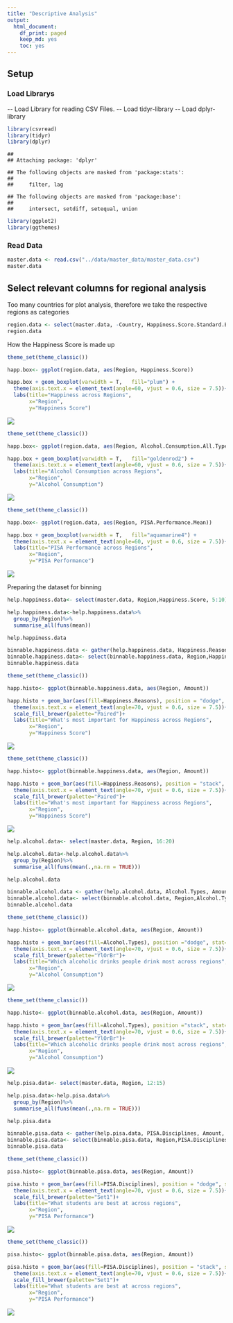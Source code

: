 ```yaml
---
title: "Descriptive Analysis"
output:
  html_document:
    df_print: paged
    keep_md: yes
    toc: yes
---
```



## Setup

### Load Librarys

-- Load Library for reading CSV Files.
-- Load tidyr-library
-- Load dplyr-library


```r
library(csvread)
library(tidyr)
library(dplyr)
```

```
## 
## Attaching package: 'dplyr'
```

```
## The following objects are masked from 'package:stats':
## 
##     filter, lag
```

```
## The following objects are masked from 'package:base':
## 
##     intersect, setdiff, setequal, union
```

```r
library(ggplot2)
library(ggthemes)
```

### Read Data

```r
master.data <- read.csv("../data/master_data/master_data.csv")
master.data
```

<div data-pagedtable="false">
  <script data-pagedtable-source type="application/json">
{"columns":[{"label":["Country"],"name":[1],"type":["fctr"],"align":["left"]},{"label":["Region"],"name":[2],"type":["fctr"],"align":["left"]},{"label":["Happiness.Score"],"name":[3],"type":["dbl"],"align":["right"]},{"label":["Happiness.Score.Standard.Error"],"name":[4],"type":["dbl"],"align":["right"]},{"label":["Economy.GDP.per.Capita"],"name":[5],"type":["dbl"],"align":["right"]},{"label":["Family"],"name":[6],"type":["dbl"],"align":["right"]},{"label":["Health.Life.Expectancy"],"name":[7],"type":["dbl"],"align":["right"]},{"label":["Freedom"],"name":[8],"type":["dbl"],"align":["right"]},{"label":["Trust.Government.Corruption"],"name":[9],"type":["dbl"],"align":["right"]},{"label":["Generosity"],"name":[10],"type":["dbl"],"align":["right"]},{"label":["Dystopia.Residual"],"name":[11],"type":["dbl"],"align":["right"]},{"label":["PISA.Performance.Mean.Mathematics"],"name":[12],"type":["dbl"],"align":["right"]},{"label":["PISA.Performance.Mean.Reading"],"name":[13],"type":["dbl"],"align":["right"]},{"label":["PISA.Performance.Mean.Science"],"name":[14],"type":["dbl"],"align":["right"]},{"label":["PISA.Performance.Mean"],"name":[15],"type":["dbl"],"align":["right"]},{"label":["Alcohol.Consumption.All.Types"],"name":[16],"type":["dbl"],"align":["right"]},{"label":["Beer"],"name":[17],"type":["dbl"],"align":["right"]},{"label":["Wine"],"name":[18],"type":["dbl"],"align":["right"]},{"label":["Spirits"],"name":[19],"type":["dbl"],"align":["right"]},{"label":["Other"],"name":[20],"type":["dbl"],"align":["right"]}],"data":[{"1":"Albania","2":"Central and Eastern Europe","3":"4.959","4":"0.05013","5":"0.87867","6":"0.80434","7":"0.81325","8":"0.35733","9":"0.06413","10":"0.14272","11":"1.89894","12":"413.1570","13":"405.2588","14":"427.2250","15":"415.2136","16":"4.77","17":"1.57","18":"1.17","19":"1.94","20":"0.08"},{"1":"Algeria","2":"Middle East and Northern Africa","3":"5.605","4":"0.05099","5":"0.93929","6":"1.07772","7":"0.61766","8":"0.28579","9":"0.17383","10":"0.07822","11":"2.43209","12":"359.6062","13":"349.8593","14":"375.7451","15":"361.7369","16":"0.56","17":"0.31","18":"0.14","19":"0.10","20":"0.00"},{"1":"Argentina","2":"Latin America and Caribbean","3":"6.574","4":"0.04612","5":"1.05351","6":"1.24823","7":"0.78723","8":"0.44974","9":"0.08484","10":"0.11451","11":"2.83600","12":"409.0333","13":"425.3031","14":"432.2262","15":"422.1875","16":"8.42","17":"3.36","18":"3.38","19":"0.81","20":"0.87"},{"1":"Australia","2":"Australia and New Zealand","3":"7.284","4":"0.04083","5":"1.33358","6":"1.30923","7":"0.93156","8":"0.65124","9":"0.35637","10":"0.43562","11":"2.26646","12":"493.8962","13":"502.9006","14":"509.9939","15":"502.2636","16":"9.52","17":"3.76","18":"3.66","19":"1.22","20":"0.88"},{"1":"Austria","2":"Western Europe","3":"7.200","4":"0.03751","5":"1.33723","6":"1.29704","7":"0.89042","8":"0.62433","9":"0.18676","10":"0.33088","11":"2.53320","12":"496.7423","13":"484.8656","14":"495.0375","15":"492.2151","16":"11.40","17":"6.10","18":"3.60","19":"1.70","20":"NA"},{"1":"Belgium","2":"Western Europe","3":"6.937","4":"0.03595","5":"1.30782","6":"1.28566","7":"0.89667","8":"0.58450","9":"0.22540","10":"0.22250","11":"2.41484","12":"506.9844","13":"498.5242","14":"501.9997","15":"502.5028","16":"10.36","17":"4.60","18":"3.97","19":"1.47","20":"0.32"},{"1":"Brazil","2":"Latin America and Caribbean","3":"6.983","4":"0.04076","5":"0.98124","6":"1.23287","7":"0.69702","8":"0.49049","9":"0.17521","10":"0.14574","11":"3.26001","12":"377.0695","13":"407.3486","14":"400.6821","15":"395.0334","16":"6.97","17":"4.45","18":"0.25","19":"2.24","20":"0.03"},{"1":"Bulgaria","2":"Central and Eastern Europe","3":"4.218","4":"0.04828","5":"1.01216","6":"1.10614","7":"0.76649","8":"0.30587","9":"0.00872","10":"0.11921","11":"0.89991","12":"441.1899","13":"431.7175","14":"445.7720","15":"439.5598","16":"11.30","17":"4.22","18":"1.96","19":"4.99","20":"0.13"},{"1":"Canada","2":"North America","3":"7.427","4":"0.03553","5":"1.32629","6":"1.32261","7":"0.90563","8":"0.63297","9":"0.32957","10":"0.45811","11":"2.45176","12":"515.6474","13":"526.6678","14":"527.7047","15":"523.3400","16":"8.00","17":"3.70","18":"2.00","19":"2.00","20":"0.30"},{"1":"Chile","2":"Latin America and Caribbean","3":"6.670","4":"0.05800","5":"1.10715","6":"1.12447","7":"0.85857","8":"0.44132","9":"0.12869","10":"0.33363","11":"2.67585","12":"422.6714","13":"458.5709","14":"446.9561","15":"442.7328","16":"7.89","17":"2.85","18":"2.61","19":"2.43","20":"0.00"},{"1":"Colombia","2":"Latin America and Caribbean","3":"6.477","4":"0.05051","5":"0.91861","6":"1.24018","7":"0.69077","8":"0.53466","9":"0.05120","10":"0.18401","11":"2.85737","12":"389.6438","13":"424.9052","14":"415.7288","15":"410.0926","16":"4.43","17":"3.13","18":"0.05","19":"1.23","20":"0.02"},{"1":"Costa Rica","2":"Latin America and Caribbean","3":"7.226","4":"0.04454","5":"0.95578","6":"1.23788","7":"0.86027","8":"0.63376","9":"0.10583","10":"0.25497","11":"3.17728","12":"400.2534","13":"427.4875","14":"419.6080","15":"415.7830","16":"3.63","17":"2.31","18":"0.27","19":"1.02","20":"0.03"},{"1":"Croatia","2":"Central and Eastern Europe","3":"5.759","4":"0.04394","5":"1.08254","6":"0.79624","7":"0.78805","8":"0.25883","9":"0.02430","10":"0.05444","11":"2.75414","12":"464.0401","13":"486.8632","14":"475.3912","15":"475.4315","16":"9.89","17":"4.50","18":"3.68","19":"1.34","20":"0.36"},{"1":"Cyprus","2":"Western Europe","3":"5.689","4":"0.05580","5":"1.20813","6":"0.89318","7":"0.92356","8":"0.40672","9":"0.06146","10":"0.30638","11":"1.88931","12":"437.1443","13":"442.8443","14":"432.5964","15":"437.5283","16":"9.55","17":"2.84","18":"2.71","19":"4.00","20":"0.00"},{"1":"Czech Republic","2":"Central and Eastern Europe","3":"6.505","4":"0.04168","5":"1.17898","6":"1.20643","7":"0.84483","8":"0.46364","9":"0.02652","10":"0.10686","11":"2.67782","12":"492.3254","13":"487.2501","14":"492.8300","15":"490.8018","16":"12.82","17":"6.90","18":"2.67","19":"3.25","20":"0.00"},{"1":"Denmark","2":"Western Europe","3":"7.527","4":"0.03328","5":"1.32548","6":"1.36058","7":"0.87464","8":"0.64938","9":"0.48357","10":"0.34139","11":"2.49204","12":"511.0876","13":"499.8146","14":"501.9369","15":"504.2797","16":"9.38","17":"3.49","18":"4.21","19":"1.68","20":"0.00"},{"1":"Dominican Republic","2":"Latin America and Caribbean","3":"4.885","4":"0.07446","5":"0.89537","6":"1.17202","7":"0.66825","8":"0.57672","9":"0.14234","10":"0.21684","11":"1.21305","12":"327.7020","13":"357.7377","14":"331.6388","15":"339.0262","16":"6.14","17":"3.49","18":"0.24","19":"2.34","20":"0.07"},{"1":"Estonia","2":"Central and Eastern Europe","3":"5.429","4":"0.04013","5":"1.15174","6":"1.22791","7":"0.77361","8":"0.44888","9":"0.15184","10":"0.08680","11":"1.58782","12":"519.5291","13":"519.1429","14":"534.1937","15":"524.2886","16":"16.64","17":"5.44","18":"1.23","19":"8.37","20":"1.60"},{"1":"Finland","2":"Western Europe","3":"7.406","4":"0.03140","5":"1.29025","6":"1.31826","7":"0.88911","8":"0.64169","9":"0.41372","10":"0.23351","11":"2.61955","12":"511.0769","13":"526.4247","14":"530.6612","15":"522.7209","16":"8.51","17":"4.13","18":"1.75","19":"1.84","20":"0.79"},{"1":"France","2":"Western Europe","3":"6.575","4":"0.03512","5":"1.27778","6":"1.26038","7":"0.94579","8":"0.55011","9":"0.20646","10":"0.12332","11":"2.21126","12":"492.9204","13":"499.3061","14":"494.9776","15":"495.7347","16":"11.87","17":"2.16","18":"7.09","19":"2.42","20":"0.20"},{"1":"Georgia","2":"Central and Eastern Europe","3":"4.297","4":"0.04221","5":"0.74190","6":"0.38562","7":"0.72926","8":"0.40577","9":"0.38331","10":"0.05547","11":"1.59541","12":"403.8332","13":"401.2881","14":"411.1315","15":"405.4176","16":"7.44","17":"1.37","18":"3.10","19":"2.97","20":"0.01"},{"1":"Germany","2":"Western Europe","3":"6.750","4":"0.01848","5":"1.32792","6":"1.29937","7":"0.89186","8":"0.61477","9":"0.21843","10":"0.28214","11":"2.11569","12":"505.9713","13":"509.1041","14":"509.1406","15":"508.0720","16":"11.99","17":"5.66","18":"3.84","19":"2.49","20":"0.00"},{"1":"Greece","2":"Western Europe","3":"4.857","4":"0.05062","5":"1.15406","6":"0.92933","7":"0.88213","8":"0.07699","9":"0.01397","10":"0.00000","11":"1.80101","12":"453.6299","13":"467.0395","14":"454.8288","15":"458.4994","16":"6.64","17":"2.04","18":"3.08","19":"1.44","20":"0.08"},{"1":"Hungary","2":"Central and Eastern Europe","3":"4.800","4":"0.06107","5":"1.12094","6":"1.20215","7":"0.75905","8":"0.32112","9":"0.02758","10":"0.12800","11":"1.24074","12":"476.8309","13":"469.5233","14":"476.7475","15":"474.3672","16":"10.90","17":"3.93","18":"3.41","19":"3.57","20":"NA"},{"1":"Iceland","2":"Western Europe","3":"7.561","4":"0.04884","5":"1.30232","6":"1.40223","7":"0.94784","8":"0.62877","9":"0.14145","10":"0.43630","11":"2.70201","12":"488.0332","13":"481.5255","14":"473.2301","15":"480.9296","16":"7.66","17":"4.26","18":"2.15","19":"1.25","20":"NA"},{"1":"Indonesia","2":"Southeastern Asia","3":"5.399","4":"0.02596","5":"0.82827","6":"1.08708","7":"0.63793","8":"0.46611","9":"0.00000","10":"0.51535","11":"1.86399","12":"386.1096","13":"397.2595","14":"403.0997","15":"395.4896","16":"0.28","17":"0.05","18":"0.22","19":"0.01","20":"0.00"},{"1":"Ireland","2":"Western Europe","3":"6.940","4":"0.03676","5":"1.33596","6":"1.36948","7":"0.89533","8":"0.61777","9":"0.28703","10":"0.45901","11":"1.97570","12":"503.7220","13":"520.8148","14":"502.5751","15":"509.0373","16":"10.93","17":"5.14","18":"3.06","19":"1.97","20":"0.77"},{"1":"Israel","2":"Middle East and Northern Africa","3":"7.278","4":"0.03470","5":"1.22857","6":"1.22393","7":"0.91387","8":"0.41319","9":"0.07785","10":"0.33172","11":"3.08854","12":"469.6695","13":"478.9606","14":"466.5528","15":"471.7276","16":"2.61","17":"1.41","18":"0.11","19":"1.05","20":"0.04"},{"1":"Italy","2":"Western Europe","3":"5.948","4":"0.03914","5":"1.25114","6":"1.19777","7":"0.95446","8":"0.26236","9":"0.02901","10":"0.22823","11":"2.02518","12":"489.7287","13":"484.7580","14":"480.5468","15":"485.0112","16":"7.14","17":"1.78","18":"4.61","19":"0.74","20":"0.00"},{"1":"Japan","2":"Eastern Asia","3":"5.987","4":"0.03581","5":"1.27074","6":"1.25712","7":"0.99111","8":"0.49615","9":"0.18060","10":"0.10705","11":"1.68435","12":"532.4399","13":"515.9585","14":"538.3948","15":"528.9311","16":"6.86","17":"1.25","18":"0.38","19":"2.74","20":"2.49"},{"1":"Jordan","2":"Middle East and Northern Africa","3":"5.192","4":"0.04524","5":"0.90198","6":"1.05392","7":"0.69639","8":"0.40661","9":"0.14293","10":"0.11053","11":"1.87996","12":"380.2590","13":"408.1022","14":"408.6691","15":"399.0101","16":"0.37","17":"0.07","18":"0.01","19":"0.29","20":"0.01"},{"1":"Kazakhstan","2":"Central and Eastern Europe","3":"5.855","4":"0.04114","5":"1.12254","6":"1.12241","7":"0.64368","8":"0.51649","9":"0.08454","10":"0.11827","11":"2.24729","12":"459.8160","13":"427.1410","14":"456.4836","15":"447.8135","16":"5.92","17":"1.78","18":"0.38","19":"3.76","20":"0.00"},{"1":"Latvia","2":"Central and Eastern Europe","3":"5.098","4":"0.04640","5":"1.11312","6":"1.09562","7":"0.72437","8":"0.29671","9":"0.06332","10":"0.18226","11":"1.62215","12":"482.3051","13":"487.7581","14":"490.2250","15":"486.7627","16":"10.82","17":"4.80","18":"1.24","19":"4.13","20":"0.65"},{"1":"Lebanon","2":"Middle East and Northern Africa","3":"4.839","4":"0.04337","5":"1.02564","6":"0.80001","7":"0.83947","8":"0.33916","9":"0.04582","10":"0.21854","11":"1.57059","12":"396.2497","13":"346.5490","14":"386.4854","15":"376.4280","16":"1.18","17":"0.38","18":"0.19","19":"0.59","20":"0.02"},{"1":"Lithuania","2":"Central and Eastern Europe","3":"5.833","4":"0.03843","5":"1.14723","6":"1.25745","7":"0.73128","8":"0.21342","9":"0.01031","10":"0.02641","11":"2.44649","12":"478.3834","13":"472.4066","14":"475.4089","15":"475.3996","16":"14.42","17":"6.28","18":"1.03","19":"5.35","20":"1.76"},{"1":"Luxembourg","2":"Western Europe","3":"6.946","4":"0.03499","5":"1.56391","6":"1.21963","7":"0.91894","8":"0.61583","9":"0.37798","10":"0.28034","11":"1.96961","12":"485.7706","13":"481.4391","14":"482.8064","15":"483.3387","16":"11.83","17":"3.91","18":"5.47","19":"2.46","20":"0.00"},{"1":"Macedonia","2":"Central and Eastern Europe","3":"5.007","4":"0.05376","5":"0.91851","6":"1.00232","7":"0.73545","8":"0.33457","9":"0.05327","10":"0.22359","11":"1.73933","12":"371.3114","13":"351.7415","14":"383.6824","15":"368.9118","16":"4.68","17":"1.67","18":"2.15","19":"0.84","20":"0.03"},{"1":"Malaysia","2":"Southeastern Asia","3":"5.770","4":"0.04330","5":"1.12486","6":"1.07023","7":"0.72394","8":"0.53024","9":"0.10501","10":"0.33075","11":"1.88541","12":"446.1098","13":"430.5782","14":"442.9475","15":"439.8785","16":"0.64","17":"0.39","18":"0.13","19":"0.11","20":"0.01"},{"1":"Malta","2":"Western Europe","3":"6.302","4":"0.04206","5":"1.20740","6":"1.30203","7":"0.88721","8":"0.60365","9":"0.13586","10":"0.51752","11":"1.64880","12":"478.6448","13":"446.6661","14":"464.7819","15":"463.3643","16":"7.75","17":"2.96","18":"2.21","19":"2.16","20":"0.42"},{"1":"Mexico","2":"Latin America and Caribbean","3":"7.187","4":"0.04176","5":"1.02054","6":"0.91451","7":"0.81444","8":"0.48181","9":"0.21312","10":"0.14074","11":"3.60214","12":"408.0235","13":"423.2765","14":"415.7099","15":"415.6700","16":"5.28","17":"4.01","18":"0.11","19":"1.14","20":"0.03"},{"1":"Moldova","2":"Central and Eastern Europe","3":"5.889","4":"0.03799","5":"0.59448","6":"1.01528","7":"0.61826","8":"0.32818","9":"0.01615","10":"0.20951","11":"3.10712","12":"419.6635","13":"416.2293","14":"427.9978","15":"421.2969","16":"9.39","17":"1.52","18":"5.25","19":"2.43","20":"0.19"},{"1":"Montenegro","2":"Central and Eastern Europe","3":"5.192","4":"0.05235","5":"0.97438","6":"0.90557","7":"0.72521","8":"0.18260","9":"0.14296","10":"0.16140","11":"2.10017","12":"417.9341","13":"426.8845","14":"411.3136","15":"418.7107","16":"6.41","17":"0.69","18":"2.76","19":"2.83","20":"0.13"},{"1":"Netherlands","2":"Western Europe","3":"7.378","4":"0.02799","5":"1.32944","6":"1.28017","7":"0.89284","8":"0.61576","9":"0.31814","10":"0.47610","11":"2.46570","12":"512.2528","13":"502.9591","14":"508.5748","15":"507.9289","16":"8.03","17":"3.83","18":"2.88","19":"1.32","20":"0.00"},{"1":"New Zealand","2":"Australia and New Zealand","3":"7.286","4":"0.03371","5":"1.25018","6":"1.31967","7":"0.90837","8":"0.63938","9":"0.42922","10":"0.47501","11":"2.26425","12":"495.2233","13":"509.2707","14":"513.3035","15":"505.9325","16":"8.87","17":"3.35","18":"2.97","19":"2.53","20":"0.03"},{"1":"Norway","2":"Western Europe","3":"7.522","4":"0.03880","5":"1.45900","6":"1.33095","7":"0.88521","8":"0.66973","9":"0.36503","10":"0.34699","11":"2.46531","12":"501.7298","13":"513.1912","14":"498.4811","15":"504.4674","16":"5.97","17":"2.57","18":"2.22","19":"1.03","20":"0.15"},{"1":"Peru","2":"Latin America and Caribbean","3":"5.824","4":"0.04615","5":"0.90019","6":"0.97459","7":"0.73017","8":"0.41496","9":"0.05989","10":"0.14982","11":"2.59450","12":"386.5606","13":"397.5414","14":"396.6836","15":"393.5952","16":"5.10","17":"3.06","18":"0.41","19":"1.62","20":"0.00"},{"1":"Poland","2":"Central and Eastern Europe","3":"5.791","4":"0.04263","5":"1.12555","6":"1.27948","7":"0.77903","8":"0.53122","9":"0.04212","10":"0.16759","11":"1.86565","12":"504.4693","13":"505.6971","14":"501.4353","15":"503.8672","16":"10.48","17":"5.83","18":"0.89","19":"3.76","20":"0.00"},{"1":"Portugal","2":"Western Europe","3":"5.102","4":"0.04802","5":"1.15991","6":"1.13935","7":"0.87519","8":"0.51469","9":"0.01078","10":"0.13719","11":"1.26462","12":"491.6270","13":"498.1289","14":"501.1001","15":"496.9520","16":"10.54","17":"2.69","18":"6.54","19":"0.82","20":"0.48"},{"1":"Qatar","2":"Middle East and Northern Africa","3":"6.611","4":"0.06257","5":"1.69042","6":"1.07860","7":"0.79733","8":"0.64040","9":"0.52208","10":"0.32573","11":"1.55674","12":"402.4007","13":"401.8874","14":"417.6112","15":"407.2998","16":"1.26","17":"0.33","18":"0.13","19":"0.79","20":"0.01"},{"1":"Russian Federation","2":"Central and Eastern Europe","3":"5.716","4":"0.03135","5":"1.13764","6":"1.23617","7":"0.66926","8":"0.36679","9":"0.03005","10":"0.00199","11":"2.27394","12":"494.0600","13":"494.6278","14":"486.6310","15":"491.7729","16":"8.41","17":"3.49","18":"0.87","19":"3.36","20":"0.69"},{"1":"Singapore","2":"Southeastern Asia","3":"6.798","4":"0.03780","5":"1.52186","6":"1.02000","7":"1.02525","8":"0.54252","9":"0.49210","10":"0.31105","11":"1.88501","12":"564.1897","13":"535.1002","14":"555.5747","15":"551.6215","16":"1.80","17":"1.25","18":"0.27","19":"0.25","20":"0.03"},{"1":"Slovakia","2":"Central and Eastern Europe","3":"5.995","4":"0.04267","5":"1.16891","6":"1.26999","7":"0.78902","8":"0.31751","9":"0.03431","10":"0.16893","11":"2.24639","12":"475.2301","13":"452.5143","14":"460.7749","15":"462.8398","16":"10.78","17":"3.44","18":"2.61","19":"4.27","20":"0.47"},{"1":"Slovenia","2":"Central and Eastern Europe","3":"5.848","4":"0.04251","5":"1.18498","6":"1.27385","7":"0.87337","8":"0.60855","9":"0.03787","10":"0.25328","11":"1.61583","12":"509.9196","13":"505.2159","14":"512.8636","15":"509.3330","16":"11.49","17":"5.73","18":"4.90","19":"0.86","20":"0.00"},{"1":"South Korea","2":"Eastern Asia","3":"5.984","4":"0.04098","5":"1.24461","6":"0.95774","7":"0.96538","8":"0.33208","9":"0.07857","10":"0.18557","11":"2.21978","12":"524.1062","13":"517.4367","14":"515.8099","15":"519.1176","16":"3.35","17":"0.09","18":"0.00","19":"3.26","20":"0.00"},{"1":"Spain","2":"Western Europe","3":"6.329","4":"0.03468","5":"1.23011","6":"1.31379","7":"0.95562","8":"0.45951","9":"0.06398","10":"0.18227","11":"2.12367","12":"485.8432","13":"495.5764","14":"492.7861","15":"491.4019","16":"8.26","17":"4.51","18":"1.55","19":"2.21","20":"0.00"},{"1":"Sweden","2":"Western Europe","3":"7.364","4":"0.03157","5":"1.33171","6":"1.28907","7":"0.91087","8":"0.65980","9":"0.43844","10":"0.36262","11":"2.37119","12":"493.9181","13":"500.1556","14":"493.4224","15":"495.8320","16":"7.16","17":"2.62","18":"3.42","19":"1.01","20":"0.11"},{"1":"Switzerland","2":"Western Europe","3":"7.587","4":"0.03411","5":"1.39651","6":"1.34951","7":"0.94143","8":"0.66557","9":"0.41978","10":"0.29678","11":"2.51738","12":"521.2506","13":"492.1982","14":"505.5058","15":"506.3182","16":"9.62","17":"3.17","18":"4.58","19":"1.76","20":"0.12"},{"1":"Thailand","2":"Southeastern Asia","3":"6.455","4":"0.03557","5":"0.96690","6":"1.26504","7":"0.73850","8":"0.55664","9":"0.03187","10":"0.57630","11":"2.31945","12":"415.4638","13":"409.1301","14":"421.3373","15":"415.3104","16":"6.57","17":"1.86","18":"0.18","19":"4.53","20":"0.00"},{"1":"Trinidad and Tobago","2":"Latin America and Caribbean","3":"6.168","4":"0.10895","5":"1.21183","6":"1.18354","7":"0.61483","8":"0.55884","9":"0.01140","10":"0.31844","11":"2.26882","12":"417.2434","13":"427.2733","14":"424.5905","15":"423.0357","16":"6.87","17":"3.73","18":"0.25","19":"2.77","20":"0.13"},{"1":"Tunisia","2":"Middle East and Northern Africa","3":"4.739","4":"0.03589","5":"0.88113","6":"0.60429","7":"0.73793","8":"0.26268","9":"0.06358","10":"0.06431","11":"2.12466","12":"366.8180","13":"361.0555","14":"386.4034","15":"371.4256","16":"1.42","17":"1.04","18":"0.33","19":"0.05","20":"0.00"},{"1":"Turkey","2":"Middle East and Northern Africa","3":"5.332","4":"0.03864","5":"1.06098","6":"0.94632","7":"0.73172","8":"0.22815","9":"0.15746","10":"0.12253","11":"2.08528","12":"420.4540","13":"428.3351","14":"425.4895","15":"424.7595","16":"1.40","17":"0.80","18":"0.13","19":"0.47","20":"0.00"},{"1":"United Arab Emirates","2":"Middle East and Northern Africa","3":"6.901","4":"0.03729","5":"1.42727","6":"1.12575","7":"0.80925","8":"0.64157","9":"0.38583","10":"0.26428","11":"2.24743","12":"427.4827","13":"433.5423","14":"436.7311","15":"432.5854","16":"2.03","17":"0.21","18":"0.14","19":"1.68","20":"0.01"},{"1":"United Kingdom","2":"Western Europe","3":"6.867","4":"0.01866","5":"1.26637","6":"1.28548","7":"0.90943","8":"0.59625","9":"0.32067","10":"0.51912","11":"1.96994","12":"492.4785","13":"497.9719","14":"509.2215","15":"499.8906","16":"9.82","17":"3.49","18":"3.48","19":"2.13","20":"0.73"},{"1":"United States","2":"North America","3":"7.119","4":"0.03839","5":"1.39451","6":"1.24711","7":"0.86179","8":"0.54604","9":"0.15890","10":"0.40105","11":"2.51011","12":"469.6285","13":"496.9351","14":"496.2424","15":"487.6020","16":"8.78","17":"4.13","18":"1.59","19":"3.07","20":"NA"},{"1":"Uruguay","2":"Latin America and Caribbean","3":"6.485","4":"0.04539","5":"1.06166","6":"1.20890","7":"0.81160","8":"0.60362","9":"0.24558","10":"0.23240","11":"2.32142","12":"417.9919","13":"436.5721","14":"435.3630","15":"429.9757","16":"9.03","17":"3.18","18":"3.94","19":"1.91","20":"0.00"},{"1":"Vietnam","2":"Southeastern Asia","3":"5.360","4":"0.03107","5":"0.63216","6":"0.91226","7":"0.74676","8":"0.59444","9":"0.10441","10":"0.16860","11":"2.20173","12":"494.5183","13":"486.7738","14":"524.6445","15":"501.9789","16":"2.92","17":"2.67","18":"0.02","19":"0.23","20":"0.00"}],"options":{"columns":{"min":{},"max":[10]},"rows":{"min":[10],"max":[10]},"pages":{}}}
  </script>
</div>

## Select relevant columns for regional analysis

Too many countries for plot analysis, therefore we take the respective regions as categories


```r
region.data <- select(master.data, -Country, Happiness.Score.Standard.Error)
region.data 
```

<div data-pagedtable="false">
  <script data-pagedtable-source type="application/json">
{"columns":[{"label":["Region"],"name":[1],"type":["fctr"],"align":["left"]},{"label":["Happiness.Score"],"name":[2],"type":["dbl"],"align":["right"]},{"label":["Happiness.Score.Standard.Error"],"name":[3],"type":["dbl"],"align":["right"]},{"label":["Economy.GDP.per.Capita"],"name":[4],"type":["dbl"],"align":["right"]},{"label":["Family"],"name":[5],"type":["dbl"],"align":["right"]},{"label":["Health.Life.Expectancy"],"name":[6],"type":["dbl"],"align":["right"]},{"label":["Freedom"],"name":[7],"type":["dbl"],"align":["right"]},{"label":["Trust.Government.Corruption"],"name":[8],"type":["dbl"],"align":["right"]},{"label":["Generosity"],"name":[9],"type":["dbl"],"align":["right"]},{"label":["Dystopia.Residual"],"name":[10],"type":["dbl"],"align":["right"]},{"label":["PISA.Performance.Mean.Mathematics"],"name":[11],"type":["dbl"],"align":["right"]},{"label":["PISA.Performance.Mean.Reading"],"name":[12],"type":["dbl"],"align":["right"]},{"label":["PISA.Performance.Mean.Science"],"name":[13],"type":["dbl"],"align":["right"]},{"label":["PISA.Performance.Mean"],"name":[14],"type":["dbl"],"align":["right"]},{"label":["Alcohol.Consumption.All.Types"],"name":[15],"type":["dbl"],"align":["right"]},{"label":["Beer"],"name":[16],"type":["dbl"],"align":["right"]},{"label":["Wine"],"name":[17],"type":["dbl"],"align":["right"]},{"label":["Spirits"],"name":[18],"type":["dbl"],"align":["right"]},{"label":["Other"],"name":[19],"type":["dbl"],"align":["right"]}],"data":[{"1":"Central and Eastern Europe","2":"4.959","3":"0.05013","4":"0.87867","5":"0.80434","6":"0.81325","7":"0.35733","8":"0.06413","9":"0.14272","10":"1.89894","11":"413.1570","12":"405.2588","13":"427.2250","14":"415.2136","15":"4.77","16":"1.57","17":"1.17","18":"1.94","19":"0.08"},{"1":"Middle East and Northern Africa","2":"5.605","3":"0.05099","4":"0.93929","5":"1.07772","6":"0.61766","7":"0.28579","8":"0.17383","9":"0.07822","10":"2.43209","11":"359.6062","12":"349.8593","13":"375.7451","14":"361.7369","15":"0.56","16":"0.31","17":"0.14","18":"0.10","19":"0.00"},{"1":"Latin America and Caribbean","2":"6.574","3":"0.04612","4":"1.05351","5":"1.24823","6":"0.78723","7":"0.44974","8":"0.08484","9":"0.11451","10":"2.83600","11":"409.0333","12":"425.3031","13":"432.2262","14":"422.1875","15":"8.42","16":"3.36","17":"3.38","18":"0.81","19":"0.87"},{"1":"Australia and New Zealand","2":"7.284","3":"0.04083","4":"1.33358","5":"1.30923","6":"0.93156","7":"0.65124","8":"0.35637","9":"0.43562","10":"2.26646","11":"493.8962","12":"502.9006","13":"509.9939","14":"502.2636","15":"9.52","16":"3.76","17":"3.66","18":"1.22","19":"0.88"},{"1":"Western Europe","2":"7.200","3":"0.03751","4":"1.33723","5":"1.29704","6":"0.89042","7":"0.62433","8":"0.18676","9":"0.33088","10":"2.53320","11":"496.7423","12":"484.8656","13":"495.0375","14":"492.2151","15":"11.40","16":"6.10","17":"3.60","18":"1.70","19":"NA"},{"1":"Western Europe","2":"6.937","3":"0.03595","4":"1.30782","5":"1.28566","6":"0.89667","7":"0.58450","8":"0.22540","9":"0.22250","10":"2.41484","11":"506.9844","12":"498.5242","13":"501.9997","14":"502.5028","15":"10.36","16":"4.60","17":"3.97","18":"1.47","19":"0.32"},{"1":"Latin America and Caribbean","2":"6.983","3":"0.04076","4":"0.98124","5":"1.23287","6":"0.69702","7":"0.49049","8":"0.17521","9":"0.14574","10":"3.26001","11":"377.0695","12":"407.3486","13":"400.6821","14":"395.0334","15":"6.97","16":"4.45","17":"0.25","18":"2.24","19":"0.03"},{"1":"Central and Eastern Europe","2":"4.218","3":"0.04828","4":"1.01216","5":"1.10614","6":"0.76649","7":"0.30587","8":"0.00872","9":"0.11921","10":"0.89991","11":"441.1899","12":"431.7175","13":"445.7720","14":"439.5598","15":"11.30","16":"4.22","17":"1.96","18":"4.99","19":"0.13"},{"1":"North America","2":"7.427","3":"0.03553","4":"1.32629","5":"1.32261","6":"0.90563","7":"0.63297","8":"0.32957","9":"0.45811","10":"2.45176","11":"515.6474","12":"526.6678","13":"527.7047","14":"523.3400","15":"8.00","16":"3.70","17":"2.00","18":"2.00","19":"0.30"},{"1":"Latin America and Caribbean","2":"6.670","3":"0.05800","4":"1.10715","5":"1.12447","6":"0.85857","7":"0.44132","8":"0.12869","9":"0.33363","10":"2.67585","11":"422.6714","12":"458.5709","13":"446.9561","14":"442.7328","15":"7.89","16":"2.85","17":"2.61","18":"2.43","19":"0.00"},{"1":"Latin America and Caribbean","2":"6.477","3":"0.05051","4":"0.91861","5":"1.24018","6":"0.69077","7":"0.53466","8":"0.05120","9":"0.18401","10":"2.85737","11":"389.6438","12":"424.9052","13":"415.7288","14":"410.0926","15":"4.43","16":"3.13","17":"0.05","18":"1.23","19":"0.02"},{"1":"Latin America and Caribbean","2":"7.226","3":"0.04454","4":"0.95578","5":"1.23788","6":"0.86027","7":"0.63376","8":"0.10583","9":"0.25497","10":"3.17728","11":"400.2534","12":"427.4875","13":"419.6080","14":"415.7830","15":"3.63","16":"2.31","17":"0.27","18":"1.02","19":"0.03"},{"1":"Central and Eastern Europe","2":"5.759","3":"0.04394","4":"1.08254","5":"0.79624","6":"0.78805","7":"0.25883","8":"0.02430","9":"0.05444","10":"2.75414","11":"464.0401","12":"486.8632","13":"475.3912","14":"475.4315","15":"9.89","16":"4.50","17":"3.68","18":"1.34","19":"0.36"},{"1":"Western Europe","2":"5.689","3":"0.05580","4":"1.20813","5":"0.89318","6":"0.92356","7":"0.40672","8":"0.06146","9":"0.30638","10":"1.88931","11":"437.1443","12":"442.8443","13":"432.5964","14":"437.5283","15":"9.55","16":"2.84","17":"2.71","18":"4.00","19":"0.00"},{"1":"Central and Eastern Europe","2":"6.505","3":"0.04168","4":"1.17898","5":"1.20643","6":"0.84483","7":"0.46364","8":"0.02652","9":"0.10686","10":"2.67782","11":"492.3254","12":"487.2501","13":"492.8300","14":"490.8018","15":"12.82","16":"6.90","17":"2.67","18":"3.25","19":"0.00"},{"1":"Western Europe","2":"7.527","3":"0.03328","4":"1.32548","5":"1.36058","6":"0.87464","7":"0.64938","8":"0.48357","9":"0.34139","10":"2.49204","11":"511.0876","12":"499.8146","13":"501.9369","14":"504.2797","15":"9.38","16":"3.49","17":"4.21","18":"1.68","19":"0.00"},{"1":"Latin America and Caribbean","2":"4.885","3":"0.07446","4":"0.89537","5":"1.17202","6":"0.66825","7":"0.57672","8":"0.14234","9":"0.21684","10":"1.21305","11":"327.7020","12":"357.7377","13":"331.6388","14":"339.0262","15":"6.14","16":"3.49","17":"0.24","18":"2.34","19":"0.07"},{"1":"Central and Eastern Europe","2":"5.429","3":"0.04013","4":"1.15174","5":"1.22791","6":"0.77361","7":"0.44888","8":"0.15184","9":"0.08680","10":"1.58782","11":"519.5291","12":"519.1429","13":"534.1937","14":"524.2886","15":"16.64","16":"5.44","17":"1.23","18":"8.37","19":"1.60"},{"1":"Western Europe","2":"7.406","3":"0.03140","4":"1.29025","5":"1.31826","6":"0.88911","7":"0.64169","8":"0.41372","9":"0.23351","10":"2.61955","11":"511.0769","12":"526.4247","13":"530.6612","14":"522.7209","15":"8.51","16":"4.13","17":"1.75","18":"1.84","19":"0.79"},{"1":"Western Europe","2":"6.575","3":"0.03512","4":"1.27778","5":"1.26038","6":"0.94579","7":"0.55011","8":"0.20646","9":"0.12332","10":"2.21126","11":"492.9204","12":"499.3061","13":"494.9776","14":"495.7347","15":"11.87","16":"2.16","17":"7.09","18":"2.42","19":"0.20"},{"1":"Central and Eastern Europe","2":"4.297","3":"0.04221","4":"0.74190","5":"0.38562","6":"0.72926","7":"0.40577","8":"0.38331","9":"0.05547","10":"1.59541","11":"403.8332","12":"401.2881","13":"411.1315","14":"405.4176","15":"7.44","16":"1.37","17":"3.10","18":"2.97","19":"0.01"},{"1":"Western Europe","2":"6.750","3":"0.01848","4":"1.32792","5":"1.29937","6":"0.89186","7":"0.61477","8":"0.21843","9":"0.28214","10":"2.11569","11":"505.9713","12":"509.1041","13":"509.1406","14":"508.0720","15":"11.99","16":"5.66","17":"3.84","18":"2.49","19":"0.00"},{"1":"Western Europe","2":"4.857","3":"0.05062","4":"1.15406","5":"0.92933","6":"0.88213","7":"0.07699","8":"0.01397","9":"0.00000","10":"1.80101","11":"453.6299","12":"467.0395","13":"454.8288","14":"458.4994","15":"6.64","16":"2.04","17":"3.08","18":"1.44","19":"0.08"},{"1":"Central and Eastern Europe","2":"4.800","3":"0.06107","4":"1.12094","5":"1.20215","6":"0.75905","7":"0.32112","8":"0.02758","9":"0.12800","10":"1.24074","11":"476.8309","12":"469.5233","13":"476.7475","14":"474.3672","15":"10.90","16":"3.93","17":"3.41","18":"3.57","19":"NA"},{"1":"Western Europe","2":"7.561","3":"0.04884","4":"1.30232","5":"1.40223","6":"0.94784","7":"0.62877","8":"0.14145","9":"0.43630","10":"2.70201","11":"488.0332","12":"481.5255","13":"473.2301","14":"480.9296","15":"7.66","16":"4.26","17":"2.15","18":"1.25","19":"NA"},{"1":"Southeastern Asia","2":"5.399","3":"0.02596","4":"0.82827","5":"1.08708","6":"0.63793","7":"0.46611","8":"0.00000","9":"0.51535","10":"1.86399","11":"386.1096","12":"397.2595","13":"403.0997","14":"395.4896","15":"0.28","16":"0.05","17":"0.22","18":"0.01","19":"0.00"},{"1":"Western Europe","2":"6.940","3":"0.03676","4":"1.33596","5":"1.36948","6":"0.89533","7":"0.61777","8":"0.28703","9":"0.45901","10":"1.97570","11":"503.7220","12":"520.8148","13":"502.5751","14":"509.0373","15":"10.93","16":"5.14","17":"3.06","18":"1.97","19":"0.77"},{"1":"Middle East and Northern Africa","2":"7.278","3":"0.03470","4":"1.22857","5":"1.22393","6":"0.91387","7":"0.41319","8":"0.07785","9":"0.33172","10":"3.08854","11":"469.6695","12":"478.9606","13":"466.5528","14":"471.7276","15":"2.61","16":"1.41","17":"0.11","18":"1.05","19":"0.04"},{"1":"Western Europe","2":"5.948","3":"0.03914","4":"1.25114","5":"1.19777","6":"0.95446","7":"0.26236","8":"0.02901","9":"0.22823","10":"2.02518","11":"489.7287","12":"484.7580","13":"480.5468","14":"485.0112","15":"7.14","16":"1.78","17":"4.61","18":"0.74","19":"0.00"},{"1":"Eastern Asia","2":"5.987","3":"0.03581","4":"1.27074","5":"1.25712","6":"0.99111","7":"0.49615","8":"0.18060","9":"0.10705","10":"1.68435","11":"532.4399","12":"515.9585","13":"538.3948","14":"528.9311","15":"6.86","16":"1.25","17":"0.38","18":"2.74","19":"2.49"},{"1":"Middle East and Northern Africa","2":"5.192","3":"0.04524","4":"0.90198","5":"1.05392","6":"0.69639","7":"0.40661","8":"0.14293","9":"0.11053","10":"1.87996","11":"380.2590","12":"408.1022","13":"408.6691","14":"399.0101","15":"0.37","16":"0.07","17":"0.01","18":"0.29","19":"0.01"},{"1":"Central and Eastern Europe","2":"5.855","3":"0.04114","4":"1.12254","5":"1.12241","6":"0.64368","7":"0.51649","8":"0.08454","9":"0.11827","10":"2.24729","11":"459.8160","12":"427.1410","13":"456.4836","14":"447.8135","15":"5.92","16":"1.78","17":"0.38","18":"3.76","19":"0.00"},{"1":"Central and Eastern Europe","2":"5.098","3":"0.04640","4":"1.11312","5":"1.09562","6":"0.72437","7":"0.29671","8":"0.06332","9":"0.18226","10":"1.62215","11":"482.3051","12":"487.7581","13":"490.2250","14":"486.7627","15":"10.82","16":"4.80","17":"1.24","18":"4.13","19":"0.65"},{"1":"Middle East and Northern Africa","2":"4.839","3":"0.04337","4":"1.02564","5":"0.80001","6":"0.83947","7":"0.33916","8":"0.04582","9":"0.21854","10":"1.57059","11":"396.2497","12":"346.5490","13":"386.4854","14":"376.4280","15":"1.18","16":"0.38","17":"0.19","18":"0.59","19":"0.02"},{"1":"Central and Eastern Europe","2":"5.833","3":"0.03843","4":"1.14723","5":"1.25745","6":"0.73128","7":"0.21342","8":"0.01031","9":"0.02641","10":"2.44649","11":"478.3834","12":"472.4066","13":"475.4089","14":"475.3996","15":"14.42","16":"6.28","17":"1.03","18":"5.35","19":"1.76"},{"1":"Western Europe","2":"6.946","3":"0.03499","4":"1.56391","5":"1.21963","6":"0.91894","7":"0.61583","8":"0.37798","9":"0.28034","10":"1.96961","11":"485.7706","12":"481.4391","13":"482.8064","14":"483.3387","15":"11.83","16":"3.91","17":"5.47","18":"2.46","19":"0.00"},{"1":"Central and Eastern Europe","2":"5.007","3":"0.05376","4":"0.91851","5":"1.00232","6":"0.73545","7":"0.33457","8":"0.05327","9":"0.22359","10":"1.73933","11":"371.3114","12":"351.7415","13":"383.6824","14":"368.9118","15":"4.68","16":"1.67","17":"2.15","18":"0.84","19":"0.03"},{"1":"Southeastern Asia","2":"5.770","3":"0.04330","4":"1.12486","5":"1.07023","6":"0.72394","7":"0.53024","8":"0.10501","9":"0.33075","10":"1.88541","11":"446.1098","12":"430.5782","13":"442.9475","14":"439.8785","15":"0.64","16":"0.39","17":"0.13","18":"0.11","19":"0.01"},{"1":"Western Europe","2":"6.302","3":"0.04206","4":"1.20740","5":"1.30203","6":"0.88721","7":"0.60365","8":"0.13586","9":"0.51752","10":"1.64880","11":"478.6448","12":"446.6661","13":"464.7819","14":"463.3643","15":"7.75","16":"2.96","17":"2.21","18":"2.16","19":"0.42"},{"1":"Latin America and Caribbean","2":"7.187","3":"0.04176","4":"1.02054","5":"0.91451","6":"0.81444","7":"0.48181","8":"0.21312","9":"0.14074","10":"3.60214","11":"408.0235","12":"423.2765","13":"415.7099","14":"415.6700","15":"5.28","16":"4.01","17":"0.11","18":"1.14","19":"0.03"},{"1":"Central and Eastern Europe","2":"5.889","3":"0.03799","4":"0.59448","5":"1.01528","6":"0.61826","7":"0.32818","8":"0.01615","9":"0.20951","10":"3.10712","11":"419.6635","12":"416.2293","13":"427.9978","14":"421.2969","15":"9.39","16":"1.52","17":"5.25","18":"2.43","19":"0.19"},{"1":"Central and Eastern Europe","2":"5.192","3":"0.05235","4":"0.97438","5":"0.90557","6":"0.72521","7":"0.18260","8":"0.14296","9":"0.16140","10":"2.10017","11":"417.9341","12":"426.8845","13":"411.3136","14":"418.7107","15":"6.41","16":"0.69","17":"2.76","18":"2.83","19":"0.13"},{"1":"Western Europe","2":"7.378","3":"0.02799","4":"1.32944","5":"1.28017","6":"0.89284","7":"0.61576","8":"0.31814","9":"0.47610","10":"2.46570","11":"512.2528","12":"502.9591","13":"508.5748","14":"507.9289","15":"8.03","16":"3.83","17":"2.88","18":"1.32","19":"0.00"},{"1":"Australia and New Zealand","2":"7.286","3":"0.03371","4":"1.25018","5":"1.31967","6":"0.90837","7":"0.63938","8":"0.42922","9":"0.47501","10":"2.26425","11":"495.2233","12":"509.2707","13":"513.3035","14":"505.9325","15":"8.87","16":"3.35","17":"2.97","18":"2.53","19":"0.03"},{"1":"Western Europe","2":"7.522","3":"0.03880","4":"1.45900","5":"1.33095","6":"0.88521","7":"0.66973","8":"0.36503","9":"0.34699","10":"2.46531","11":"501.7298","12":"513.1912","13":"498.4811","14":"504.4674","15":"5.97","16":"2.57","17":"2.22","18":"1.03","19":"0.15"},{"1":"Latin America and Caribbean","2":"5.824","3":"0.04615","4":"0.90019","5":"0.97459","6":"0.73017","7":"0.41496","8":"0.05989","9":"0.14982","10":"2.59450","11":"386.5606","12":"397.5414","13":"396.6836","14":"393.5952","15":"5.10","16":"3.06","17":"0.41","18":"1.62","19":"0.00"},{"1":"Central and Eastern Europe","2":"5.791","3":"0.04263","4":"1.12555","5":"1.27948","6":"0.77903","7":"0.53122","8":"0.04212","9":"0.16759","10":"1.86565","11":"504.4693","12":"505.6971","13":"501.4353","14":"503.8672","15":"10.48","16":"5.83","17":"0.89","18":"3.76","19":"0.00"},{"1":"Western Europe","2":"5.102","3":"0.04802","4":"1.15991","5":"1.13935","6":"0.87519","7":"0.51469","8":"0.01078","9":"0.13719","10":"1.26462","11":"491.6270","12":"498.1289","13":"501.1001","14":"496.9520","15":"10.54","16":"2.69","17":"6.54","18":"0.82","19":"0.48"},{"1":"Middle East and Northern Africa","2":"6.611","3":"0.06257","4":"1.69042","5":"1.07860","6":"0.79733","7":"0.64040","8":"0.52208","9":"0.32573","10":"1.55674","11":"402.4007","12":"401.8874","13":"417.6112","14":"407.2998","15":"1.26","16":"0.33","17":"0.13","18":"0.79","19":"0.01"},{"1":"Central and Eastern Europe","2":"5.716","3":"0.03135","4":"1.13764","5":"1.23617","6":"0.66926","7":"0.36679","8":"0.03005","9":"0.00199","10":"2.27394","11":"494.0600","12":"494.6278","13":"486.6310","14":"491.7729","15":"8.41","16":"3.49","17":"0.87","18":"3.36","19":"0.69"},{"1":"Southeastern Asia","2":"6.798","3":"0.03780","4":"1.52186","5":"1.02000","6":"1.02525","7":"0.54252","8":"0.49210","9":"0.31105","10":"1.88501","11":"564.1897","12":"535.1002","13":"555.5747","14":"551.6215","15":"1.80","16":"1.25","17":"0.27","18":"0.25","19":"0.03"},{"1":"Central and Eastern Europe","2":"5.995","3":"0.04267","4":"1.16891","5":"1.26999","6":"0.78902","7":"0.31751","8":"0.03431","9":"0.16893","10":"2.24639","11":"475.2301","12":"452.5143","13":"460.7749","14":"462.8398","15":"10.78","16":"3.44","17":"2.61","18":"4.27","19":"0.47"},{"1":"Central and Eastern Europe","2":"5.848","3":"0.04251","4":"1.18498","5":"1.27385","6":"0.87337","7":"0.60855","8":"0.03787","9":"0.25328","10":"1.61583","11":"509.9196","12":"505.2159","13":"512.8636","14":"509.3330","15":"11.49","16":"5.73","17":"4.90","18":"0.86","19":"0.00"},{"1":"Eastern Asia","2":"5.984","3":"0.04098","4":"1.24461","5":"0.95774","6":"0.96538","7":"0.33208","8":"0.07857","9":"0.18557","10":"2.21978","11":"524.1062","12":"517.4367","13":"515.8099","14":"519.1176","15":"3.35","16":"0.09","17":"0.00","18":"3.26","19":"0.00"},{"1":"Western Europe","2":"6.329","3":"0.03468","4":"1.23011","5":"1.31379","6":"0.95562","7":"0.45951","8":"0.06398","9":"0.18227","10":"2.12367","11":"485.8432","12":"495.5764","13":"492.7861","14":"491.4019","15":"8.26","16":"4.51","17":"1.55","18":"2.21","19":"0.00"},{"1":"Western Europe","2":"7.364","3":"0.03157","4":"1.33171","5":"1.28907","6":"0.91087","7":"0.65980","8":"0.43844","9":"0.36262","10":"2.37119","11":"493.9181","12":"500.1556","13":"493.4224","14":"495.8320","15":"7.16","16":"2.62","17":"3.42","18":"1.01","19":"0.11"},{"1":"Western Europe","2":"7.587","3":"0.03411","4":"1.39651","5":"1.34951","6":"0.94143","7":"0.66557","8":"0.41978","9":"0.29678","10":"2.51738","11":"521.2506","12":"492.1982","13":"505.5058","14":"506.3182","15":"9.62","16":"3.17","17":"4.58","18":"1.76","19":"0.12"},{"1":"Southeastern Asia","2":"6.455","3":"0.03557","4":"0.96690","5":"1.26504","6":"0.73850","7":"0.55664","8":"0.03187","9":"0.57630","10":"2.31945","11":"415.4638","12":"409.1301","13":"421.3373","14":"415.3104","15":"6.57","16":"1.86","17":"0.18","18":"4.53","19":"0.00"},{"1":"Latin America and Caribbean","2":"6.168","3":"0.10895","4":"1.21183","5":"1.18354","6":"0.61483","7":"0.55884","8":"0.01140","9":"0.31844","10":"2.26882","11":"417.2434","12":"427.2733","13":"424.5905","14":"423.0357","15":"6.87","16":"3.73","17":"0.25","18":"2.77","19":"0.13"},{"1":"Middle East and Northern Africa","2":"4.739","3":"0.03589","4":"0.88113","5":"0.60429","6":"0.73793","7":"0.26268","8":"0.06358","9":"0.06431","10":"2.12466","11":"366.8180","12":"361.0555","13":"386.4034","14":"371.4256","15":"1.42","16":"1.04","17":"0.33","18":"0.05","19":"0.00"},{"1":"Middle East and Northern Africa","2":"5.332","3":"0.03864","4":"1.06098","5":"0.94632","6":"0.73172","7":"0.22815","8":"0.15746","9":"0.12253","10":"2.08528","11":"420.4540","12":"428.3351","13":"425.4895","14":"424.7595","15":"1.40","16":"0.80","17":"0.13","18":"0.47","19":"0.00"},{"1":"Middle East and Northern Africa","2":"6.901","3":"0.03729","4":"1.42727","5":"1.12575","6":"0.80925","7":"0.64157","8":"0.38583","9":"0.26428","10":"2.24743","11":"427.4827","12":"433.5423","13":"436.7311","14":"432.5854","15":"2.03","16":"0.21","17":"0.14","18":"1.68","19":"0.01"},{"1":"Western Europe","2":"6.867","3":"0.01866","4":"1.26637","5":"1.28548","6":"0.90943","7":"0.59625","8":"0.32067","9":"0.51912","10":"1.96994","11":"492.4785","12":"497.9719","13":"509.2215","14":"499.8906","15":"9.82","16":"3.49","17":"3.48","18":"2.13","19":"0.73"},{"1":"North America","2":"7.119","3":"0.03839","4":"1.39451","5":"1.24711","6":"0.86179","7":"0.54604","8":"0.15890","9":"0.40105","10":"2.51011","11":"469.6285","12":"496.9351","13":"496.2424","14":"487.6020","15":"8.78","16":"4.13","17":"1.59","18":"3.07","19":"NA"},{"1":"Latin America and Caribbean","2":"6.485","3":"0.04539","4":"1.06166","5":"1.20890","6":"0.81160","7":"0.60362","8":"0.24558","9":"0.23240","10":"2.32142","11":"417.9919","12":"436.5721","13":"435.3630","14":"429.9757","15":"9.03","16":"3.18","17":"3.94","18":"1.91","19":"0.00"},{"1":"Southeastern Asia","2":"5.360","3":"0.03107","4":"0.63216","5":"0.91226","6":"0.74676","7":"0.59444","8":"0.10441","9":"0.16860","10":"2.20173","11":"494.5183","12":"486.7738","13":"524.6445","14":"501.9789","15":"2.92","16":"2.67","17":"0.02","18":"0.23","19":"0.00"}],"options":{"columns":{"min":{},"max":[10]},"rows":{"min":[10],"max":[10]},"pages":{}}}
  </script>
</div>



How the Happiness Score is made up


```r
theme_set(theme_classic())

happ.box<- ggplot(region.data, aes(Region, Happiness.Score))

happ.box + geom_boxplot(varwidth = T,   fill="plum") +
  theme(axis.text.x = element_text(angle=60, vjust = 0.6, size = 7.5))+
  labs(title="Happiness across Regions",
       x="Region",
       y="Happiness Score")
```

![](Descriptive_Analysis_regions_files/figure-html/unnamed-chunk-4-1.png)<!-- -->


```r
theme_set(theme_classic())

happ.box<- ggplot(region.data, aes(Region, Alcohol.Consumption.All.Types))

happ.box + geom_boxplot(varwidth = T,   fill="goldenrod2") +
  theme(axis.text.x = element_text(angle=60, vjust = 0.6, size = 7.5))+
  labs(title="Alcohol Consumption across Regions",
       x="Region",
       y="Alcohol Consumption")
```

![](Descriptive_Analysis_regions_files/figure-html/unnamed-chunk-5-1.png)<!-- -->


```r
theme_set(theme_classic())

happ.box<- ggplot(region.data, aes(Region, PISA.Performance.Mean))

happ.box + geom_boxplot(varwidth = T,   fill="aquamarine4") +
  theme(axis.text.x = element_text(angle=60, vjust = 0.6, size = 7.5))+
  labs(title="PISA Performance across Regions",
       x="Region",
       y="PISA Performance")
```

![](Descriptive_Analysis_regions_files/figure-html/unnamed-chunk-6-1.png)<!-- -->

Preparing the dataset for binning

```r
help.happiness.data<- select(master.data, Region,Happiness.Score, 5:10)

help.happiness.data<-help.happiness.data%>%
  group_by(Region)%>%
  summarise_all(funs(mean))

help.happiness.data
```

<div data-pagedtable="false">
  <script data-pagedtable-source type="application/json">
{"columns":[{"label":["Region"],"name":[1],"type":["fctr"],"align":["left"]},{"label":["Happiness.Score"],"name":[2],"type":["dbl"],"align":["right"]},{"label":["Economy.GDP.per.Capita"],"name":[3],"type":["dbl"],"align":["right"]},{"label":["Family"],"name":[4],"type":["dbl"],"align":["right"]},{"label":["Health.Life.Expectancy"],"name":[5],"type":["dbl"],"align":["right"]},{"label":["Freedom"],"name":[6],"type":["dbl"],"align":["right"]},{"label":["Trust.Government.Corruption"],"name":[7],"type":["dbl"],"align":["right"]},{"label":["Generosity"],"name":[8],"type":["dbl"],"align":["right"]}],"data":[{"1":"Australia and New Zealand","2":"7.285000","3":"1.291880","4":"1.3144500","5":"0.9199650","6":"0.6453100","7":"0.39279500","8":"0.4553150"},{"1":"Central and Eastern Europe","2":"5.423000","3":"1.038486","4":"1.0698218","5":"0.7507924","6":"0.3680871","7":"0.07066471","8":"0.1298076"},{"1":"Eastern Asia","2":"5.985500","3":"1.257675","4":"1.1074300","5":"0.9782450","6":"0.4141150","7":"0.12958500","8":"0.1463100"},{"1":"Latin America and Caribbean","2":"6.447900","3":"1.010588","4":"1.1537190","5":"0.7533150","6":"0.5185920","7":"0.12181000","8":"0.2091100"},{"1":"Middle East and Northern Africa","2":"5.812125","3":"1.144410","4":"0.9888175","5":"0.7679525","6":"0.4021938","7":"0.19617250","8":"0.1894825"},{"1":"North America","2":"7.273000","3":"1.360400","4":"1.2848600","5":"0.8837100","6":"0.5895050","7":"0.24423500","8":"0.4295800"},{"1":"Southeastern Asia","2":"5.956400","3":"1.014810","4":"1.0709220","5":"0.7744760","6":"0.5379900","7":"0.14667800","8":"0.3804100"},{"1":"Western Europe","2":"6.739350","3":"1.303122","4":"1.2561630","5":"0.9084275","6":"0.5529090","7":"0.23589600","8":"0.3041295"}],"options":{"columns":{"min":{},"max":[10]},"rows":{"min":[10],"max":[10]},"pages":{}}}
  </script>
</div>


```r
binnable.happiness.data <- gather(help.happiness.data, Happiness.Reasons, Amount, 3:8 )
binnable.happiness.data<- select(binnable.happiness.data, Region,Happiness.Reasons, Amount)
binnable.happiness.data
```

<div data-pagedtable="false">
  <script data-pagedtable-source type="application/json">
{"columns":[{"label":["Region"],"name":[1],"type":["fctr"],"align":["left"]},{"label":["Happiness.Reasons"],"name":[2],"type":["chr"],"align":["left"]},{"label":["Amount"],"name":[3],"type":["dbl"],"align":["right"]}],"data":[{"1":"Australia and New Zealand","2":"Economy.GDP.per.Capita","3":"1.29188000"},{"1":"Central and Eastern Europe","2":"Economy.GDP.per.Capita","3":"1.03848647"},{"1":"Eastern Asia","2":"Economy.GDP.per.Capita","3":"1.25767500"},{"1":"Latin America and Caribbean","2":"Economy.GDP.per.Capita","3":"1.01058800"},{"1":"Middle East and Northern Africa","2":"Economy.GDP.per.Capita","3":"1.14441000"},{"1":"North America","2":"Economy.GDP.per.Capita","3":"1.36040000"},{"1":"Southeastern Asia","2":"Economy.GDP.per.Capita","3":"1.01481000"},{"1":"Western Europe","2":"Economy.GDP.per.Capita","3":"1.30312250"},{"1":"Australia and New Zealand","2":"Family","3":"1.31445000"},{"1":"Central and Eastern Europe","2":"Family","3":"1.06982176"},{"1":"Eastern Asia","2":"Family","3":"1.10743000"},{"1":"Latin America and Caribbean","2":"Family","3":"1.15371900"},{"1":"Middle East and Northern Africa","2":"Family","3":"0.98881750"},{"1":"North America","2":"Family","3":"1.28486000"},{"1":"Southeastern Asia","2":"Family","3":"1.07092200"},{"1":"Western Europe","2":"Family","3":"1.25616300"},{"1":"Australia and New Zealand","2":"Health.Life.Expectancy","3":"0.91996500"},{"1":"Central and Eastern Europe","2":"Health.Life.Expectancy","3":"0.75079235"},{"1":"Eastern Asia","2":"Health.Life.Expectancy","3":"0.97824500"},{"1":"Latin America and Caribbean","2":"Health.Life.Expectancy","3":"0.75331500"},{"1":"Middle East and Northern Africa","2":"Health.Life.Expectancy","3":"0.76795250"},{"1":"North America","2":"Health.Life.Expectancy","3":"0.88371000"},{"1":"Southeastern Asia","2":"Health.Life.Expectancy","3":"0.77447600"},{"1":"Western Europe","2":"Health.Life.Expectancy","3":"0.90842750"},{"1":"Australia and New Zealand","2":"Freedom","3":"0.64531000"},{"1":"Central and Eastern Europe","2":"Freedom","3":"0.36808706"},{"1":"Eastern Asia","2":"Freedom","3":"0.41411500"},{"1":"Latin America and Caribbean","2":"Freedom","3":"0.51859200"},{"1":"Middle East and Northern Africa","2":"Freedom","3":"0.40219375"},{"1":"North America","2":"Freedom","3":"0.58950500"},{"1":"Southeastern Asia","2":"Freedom","3":"0.53799000"},{"1":"Western Europe","2":"Freedom","3":"0.55290900"},{"1":"Australia and New Zealand","2":"Trust.Government.Corruption","3":"0.39279500"},{"1":"Central and Eastern Europe","2":"Trust.Government.Corruption","3":"0.07066471"},{"1":"Eastern Asia","2":"Trust.Government.Corruption","3":"0.12958500"},{"1":"Latin America and Caribbean","2":"Trust.Government.Corruption","3":"0.12181000"},{"1":"Middle East and Northern Africa","2":"Trust.Government.Corruption","3":"0.19617250"},{"1":"North America","2":"Trust.Government.Corruption","3":"0.24423500"},{"1":"Southeastern Asia","2":"Trust.Government.Corruption","3":"0.14667800"},{"1":"Western Europe","2":"Trust.Government.Corruption","3":"0.23589600"},{"1":"Australia and New Zealand","2":"Generosity","3":"0.45531500"},{"1":"Central and Eastern Europe","2":"Generosity","3":"0.12980765"},{"1":"Eastern Asia","2":"Generosity","3":"0.14631000"},{"1":"Latin America and Caribbean","2":"Generosity","3":"0.20911000"},{"1":"Middle East and Northern Africa","2":"Generosity","3":"0.18948250"},{"1":"North America","2":"Generosity","3":"0.42958000"},{"1":"Southeastern Asia","2":"Generosity","3":"0.38041000"},{"1":"Western Europe","2":"Generosity","3":"0.30412950"}],"options":{"columns":{"min":{},"max":[10]},"rows":{"min":[10],"max":[10]},"pages":{}}}
  </script>
</div>


```r
theme_set(theme_classic())

happ.histo<- ggplot(binnable.happiness.data, aes(Region, Amount))

happ.histo + geom_bar(aes(fill=Happiness.Reasons), position = "dodge", stat="identity")+
  theme(axis.text.x = element_text(angle=70, vjust = 0.6, size = 7.5))+
  scale_fill_brewer(palette="Paired")+
  labs(title="What's most important for Happiness across Regions",
       x="Region",
       y="Happiness Score")
```

![](Descriptive_Analysis_regions_files/figure-html/unnamed-chunk-9-1.png)<!-- -->


```r
theme_set(theme_classic())

happ.histo<- ggplot(binnable.happiness.data, aes(Region, Amount))

happ.histo + geom_bar(aes(fill=Happiness.Reasons), position = "stack", stat="identity")+
  theme(axis.text.x = element_text(angle=70, vjust = 0.6, size = 7.5))+
  scale_fill_brewer(palette="Paired")+
  labs(title="What's most important for Happiness across Regions",
       x="Region",
       y="Happiness Score")
```

![](Descriptive_Analysis_regions_files/figure-html/unnamed-chunk-10-1.png)<!-- -->


```r
help.alcohol.data<- select(master.data, Region, 16:20)

help.alcohol.data<-help.alcohol.data%>%
  group_by(Region)%>%
  summarise_all(funs(mean(.,na.rm = TRUE)))

help.alcohol.data
```

<div data-pagedtable="false">
  <script data-pagedtable-source type="application/json">
{"columns":[{"label":["Region"],"name":[1],"type":["fctr"],"align":["left"]},{"label":["Alcohol.Consumption.All.Types"],"name":[2],"type":["dbl"],"align":["right"]},{"label":["Beer"],"name":[3],"type":["dbl"],"align":["right"]},{"label":["Wine"],"name":[4],"type":["dbl"],"align":["right"]},{"label":["Spirits"],"name":[5],"type":["dbl"],"align":["right"]},{"label":["Other"],"name":[6],"type":["dbl"],"align":["right"]}],"data":[{"1":"Australia and New Zealand","2":"9.195000","3":"3.555000","4":"3.315000","5":"1.875000","6":"0.4550000"},{"1":"Central and Eastern Europe","2":"9.797647","3":"3.715294","4":"2.311765","5":"3.412941","6":"0.3812500"},{"1":"Eastern Asia","2":"5.105000","3":"0.670000","4":"0.190000","5":"3.000000","6":"1.2450000"},{"1":"Latin America and Caribbean","2":"6.376000","3":"3.357000","4":"1.151000","5":"1.751000","6":"0.1180000"},{"1":"Middle East and Northern Africa","2":"1.353750","3":"0.568750","4":"0.147500","5":"0.627500","6":"0.0112500"},{"1":"North America","2":"8.390000","3":"3.915000","4":"1.795000","5":"2.535000","6":"0.3000000"},{"1":"Southeastern Asia","2":"2.442000","3":"1.244000","4":"0.164000","5":"1.026000","6":"0.0080000"},{"1":"Western Europe","2":"9.220500","3":"3.597500","4":"3.621000","5":"1.795000","6":"0.2316667"}],"options":{"columns":{"min":{},"max":[10]},"rows":{"min":[10],"max":[10]},"pages":{}}}
  </script>
</div>


```r
binnable.alcohol.data <- gather(help.alcohol.data, Alcohol.Types, Amount, 3:6 )
binnable.alcohol.data<- select(binnable.alcohol.data, Region,Alcohol.Types, Amount)
binnable.alcohol.data
```

<div data-pagedtable="false">
  <script data-pagedtable-source type="application/json">
{"columns":[{"label":["Region"],"name":[1],"type":["fctr"],"align":["left"]},{"label":["Alcohol.Types"],"name":[2],"type":["chr"],"align":["left"]},{"label":["Amount"],"name":[3],"type":["dbl"],"align":["right"]}],"data":[{"1":"Australia and New Zealand","2":"Beer","3":"3.5550000"},{"1":"Central and Eastern Europe","2":"Beer","3":"3.7152941"},{"1":"Eastern Asia","2":"Beer","3":"0.6700000"},{"1":"Latin America and Caribbean","2":"Beer","3":"3.3570000"},{"1":"Middle East and Northern Africa","2":"Beer","3":"0.5687500"},{"1":"North America","2":"Beer","3":"3.9150000"},{"1":"Southeastern Asia","2":"Beer","3":"1.2440000"},{"1":"Western Europe","2":"Beer","3":"3.5975000"},{"1":"Australia and New Zealand","2":"Wine","3":"3.3150000"},{"1":"Central and Eastern Europe","2":"Wine","3":"2.3117647"},{"1":"Eastern Asia","2":"Wine","3":"0.1900000"},{"1":"Latin America and Caribbean","2":"Wine","3":"1.1510000"},{"1":"Middle East and Northern Africa","2":"Wine","3":"0.1475000"},{"1":"North America","2":"Wine","3":"1.7950000"},{"1":"Southeastern Asia","2":"Wine","3":"0.1640000"},{"1":"Western Europe","2":"Wine","3":"3.6210000"},{"1":"Australia and New Zealand","2":"Spirits","3":"1.8750000"},{"1":"Central and Eastern Europe","2":"Spirits","3":"3.4129412"},{"1":"Eastern Asia","2":"Spirits","3":"3.0000000"},{"1":"Latin America and Caribbean","2":"Spirits","3":"1.7510000"},{"1":"Middle East and Northern Africa","2":"Spirits","3":"0.6275000"},{"1":"North America","2":"Spirits","3":"2.5350000"},{"1":"Southeastern Asia","2":"Spirits","3":"1.0260000"},{"1":"Western Europe","2":"Spirits","3":"1.7950000"},{"1":"Australia and New Zealand","2":"Other","3":"0.4550000"},{"1":"Central and Eastern Europe","2":"Other","3":"0.3812500"},{"1":"Eastern Asia","2":"Other","3":"1.2450000"},{"1":"Latin America and Caribbean","2":"Other","3":"0.1180000"},{"1":"Middle East and Northern Africa","2":"Other","3":"0.0112500"},{"1":"North America","2":"Other","3":"0.3000000"},{"1":"Southeastern Asia","2":"Other","3":"0.0080000"},{"1":"Western Europe","2":"Other","3":"0.2316667"}],"options":{"columns":{"min":{},"max":[10]},"rows":{"min":[10],"max":[10]},"pages":{}}}
  </script>
</div>




```r
theme_set(theme_classic())

happ.histo<- ggplot(binnable.alcohol.data, aes(Region, Amount))

happ.histo + geom_bar(aes(fill=Alcohol.Types), position ="dodge", stat="identity")+
  theme(axis.text.x = element_text(angle=70, vjust = 0.6, size = 7.5))+
  scale_fill_brewer(palette="YlOrBr")+
  labs(title="Which alcoholic drinks people drink most across regions",
       x="Region",
       y="Alcohol Consumption")
```

![](Descriptive_Analysis_regions_files/figure-html/unnamed-chunk-13-1.png)<!-- -->


```r
theme_set(theme_classic())

happ.histo<- ggplot(binnable.alcohol.data, aes(Region, Amount))

happ.histo + geom_bar(aes(fill=Alcohol.Types), position ="stack", stat="identity")+
  theme(axis.text.x = element_text(angle=70, vjust = 0.6, size = 7.5))+
  scale_fill_brewer(palette="YlOrBr")+
  labs(title="Which alcoholic drinks people drink most across regions",
       x="Region",
       y="Alcohol Consumption")
```

![](Descriptive_Analysis_regions_files/figure-html/unnamed-chunk-14-1.png)<!-- -->


```r
help.pisa.data<- select(master.data, Region, 12:15)

help.pisa.data<-help.pisa.data%>%
  group_by(Region)%>%
  summarise_all(funs(mean(.,na.rm = TRUE)))

help.pisa.data
```

<div data-pagedtable="false">
  <script data-pagedtable-source type="application/json">
{"columns":[{"label":["Region"],"name":[1],"type":["fctr"],"align":["left"]},{"label":["PISA.Performance.Mean.Mathematics"],"name":[2],"type":["dbl"],"align":["right"]},{"label":["PISA.Performance.Mean.Reading"],"name":[3],"type":["dbl"],"align":["right"]},{"label":["PISA.Performance.Mean.Science"],"name":[4],"type":["dbl"],"align":["right"]},{"label":["PISA.Performance.Mean"],"name":[5],"type":["dbl"],"align":["right"]}],"data":[{"1":"Australia and New Zealand","2":"494.5598","3":"506.0856","4":"511.6487","5":"504.0980"},{"1":"Central and Eastern Europe","2":"460.2352","3":"455.3682","4":"462.9475","5":"459.5170"},{"1":"Eastern Asia","2":"528.2731","3":"516.6976","4":"527.1024","5":"524.0243"},{"1":"Latin America and Caribbean","2":"395.6193","3":"418.6016","4":"411.9187","5":"408.7132"},{"1":"Middle East and Northern Africa","2":"402.8675","3":"401.0364","4":"412.9610","5":"405.6216"},{"1":"North America","2":"492.6379","3":"511.8015","4":"511.9735","5":"505.4710"},{"1":"Southeastern Asia","2":"461.2782","3":"451.7684","4":"469.5207","5":"460.8558"},{"1":"Western Europe","2":"493.0278","3":"492.1654","4":"491.7105","5":"492.3013"}],"options":{"columns":{"min":{},"max":[10]},"rows":{"min":[10],"max":[10]},"pages":{}}}
  </script>
</div>


```r
binnable.pisa.data <- gather(help.pisa.data, PISA.Disciplines, Amount, 2:4 )
binnable.pisa.data<- select(binnable.pisa.data, Region,PISA.Disciplines, Amount)
binnable.pisa.data
```

<div data-pagedtable="false">
  <script data-pagedtable-source type="application/json">
{"columns":[{"label":["Region"],"name":[1],"type":["fctr"],"align":["left"]},{"label":["PISA.Disciplines"],"name":[2],"type":["chr"],"align":["left"]},{"label":["Amount"],"name":[3],"type":["dbl"],"align":["right"]}],"data":[{"1":"Australia and New Zealand","2":"PISA.Performance.Mean.Mathematics","3":"494.5598"},{"1":"Central and Eastern Europe","2":"PISA.Performance.Mean.Mathematics","3":"460.2352"},{"1":"Eastern Asia","2":"PISA.Performance.Mean.Mathematics","3":"528.2731"},{"1":"Latin America and Caribbean","2":"PISA.Performance.Mean.Mathematics","3":"395.6193"},{"1":"Middle East and Northern Africa","2":"PISA.Performance.Mean.Mathematics","3":"402.8675"},{"1":"North America","2":"PISA.Performance.Mean.Mathematics","3":"492.6379"},{"1":"Southeastern Asia","2":"PISA.Performance.Mean.Mathematics","3":"461.2782"},{"1":"Western Europe","2":"PISA.Performance.Mean.Mathematics","3":"493.0278"},{"1":"Australia and New Zealand","2":"PISA.Performance.Mean.Reading","3":"506.0856"},{"1":"Central and Eastern Europe","2":"PISA.Performance.Mean.Reading","3":"455.3682"},{"1":"Eastern Asia","2":"PISA.Performance.Mean.Reading","3":"516.6976"},{"1":"Latin America and Caribbean","2":"PISA.Performance.Mean.Reading","3":"418.6016"},{"1":"Middle East and Northern Africa","2":"PISA.Performance.Mean.Reading","3":"401.0364"},{"1":"North America","2":"PISA.Performance.Mean.Reading","3":"511.8015"},{"1":"Southeastern Asia","2":"PISA.Performance.Mean.Reading","3":"451.7684"},{"1":"Western Europe","2":"PISA.Performance.Mean.Reading","3":"492.1654"},{"1":"Australia and New Zealand","2":"PISA.Performance.Mean.Science","3":"511.6487"},{"1":"Central and Eastern Europe","2":"PISA.Performance.Mean.Science","3":"462.9475"},{"1":"Eastern Asia","2":"PISA.Performance.Mean.Science","3":"527.1024"},{"1":"Latin America and Caribbean","2":"PISA.Performance.Mean.Science","3":"411.9187"},{"1":"Middle East and Northern Africa","2":"PISA.Performance.Mean.Science","3":"412.9610"},{"1":"North America","2":"PISA.Performance.Mean.Science","3":"511.9735"},{"1":"Southeastern Asia","2":"PISA.Performance.Mean.Science","3":"469.5207"},{"1":"Western Europe","2":"PISA.Performance.Mean.Science","3":"491.7105"}],"options":{"columns":{"min":{},"max":[10]},"rows":{"min":[10],"max":[10]},"pages":{}}}
  </script>
</div>


```r
theme_set(theme_classic())

pisa.histo<- ggplot(binnable.pisa.data, aes(Region, Amount))

pisa.histo + geom_bar(aes(fill=PISA.Disciplines), position = "dodge", stat="identity")+
  theme(axis.text.x = element_text(angle=70, vjust = 0.6, size = 7.5))+
  scale_fill_brewer(palette="Set1")+
  labs(title="What students are best at across regions",
       x="Region",
       y="PISA Performance")
```

![](Descriptive_Analysis_regions_files/figure-html/unnamed-chunk-17-1.png)<!-- -->


```r
theme_set(theme_classic())

pisa.histo<- ggplot(binnable.pisa.data, aes(Region, Amount))

pisa.histo + geom_bar(aes(fill=PISA.Disciplines), position = "stack", stat="identity")+
  theme(axis.text.x = element_text(angle=70, vjust = 0.6, size = 7.5))+
  scale_fill_brewer(palette="Set1")+
  labs(title="What students are best at across regions",
       x="Region",
       y="PISA Performance")
```

![](Descriptive_Analysis_regions_files/figure-html/unnamed-chunk-18-1.png)<!-- -->


### 

